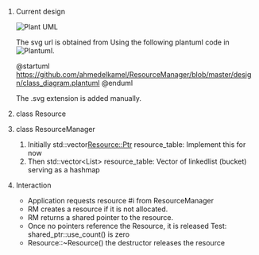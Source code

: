 1. Current design

   ![Plant UML](http://www.plantuml.com/plantuml/svg/1S7R3O8X30RGLNG1-kuElhY0gV05Y6tvqqjSttFksxhKGBdSLkOL3oBdNvixLtqguFrOmhBreyHBCI1VLWYz4AUyuyd64qxAaN0QY3sDkd34UsoUpjekOSjI-GC0.svg)

   The svg url is obtained from Using the following plantuml code in ![Plantuml](http://www.plantuml.com/plantuml/uml/).

   @startuml
   https://github.com/ahmedelkamel/ResourceManager/blob/master/design/class_diagram.plantuml
   @enduml

   The .svg extension is added manually.
3. class Resource
4. class ResourceManager
    1. Initially std::vector<Resource::Ptr> resource_table: Implement this for now
    2. Then std::vector<List<Resource>>     resource_table: Vector of linkedlist (bucket) serving as a hashmap
5. Interaction
    - Application requests resource #i from ResourceManager
    - RM creates a resource if it is not allocated.
    - RM returns a shared pointer to the resource.
    - Once no pointers reference the Resource, it is released
        Test: shared_ptr<T>::use_count() is zero
    - Resource::~Resource() the destructor releases the resource
